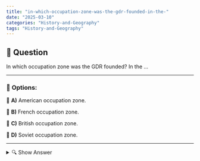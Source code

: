 ```yaml
---
title: "in-which-occupation-zone-was-the-gdr-founded-in-the-"
date: "2025-03-10"
categories: "History-and-Geography"
tags: "History-and-Geography"
---
```


## 📌 **Question**

In which occupation zone was the GDR founded? In the ...



---

### 📝 **Options:**

🔘 **A)** American occupation zone.

🔘 **B)** French occupation zone.

🔘 **C)** British occupation zone.

🔘 **D)** Soviet occupation zone.

---

<details>
  <summary>🔍 Show Answer</summary>

  <p>
💡  <b>Correct Answer:</b>  d
  </p>
  <p>
    📖<b>Explanation:</b>
    After World War II, Germany was divided into four occupation zones, which were controlled by the United States, Great Britain, France, and the Soviet Union. This division led to the founding of two separate German states: the Federal Republic of Germany (West Germany) and the German Democratic Republic (East Germany). The GDR originated in the Soviet occupation zone and developed into a socialist state under strong influence from the Soviet Union. Understanding this historical division is essential in order to grasp the political and social developments in Germany after the war.
  </p>
</details>
